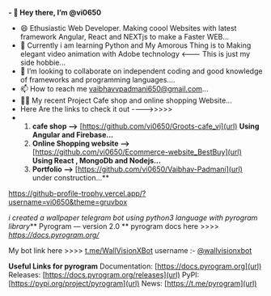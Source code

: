 **- 👋 Hey there, I’m @vi0650**
- 😄 Ethusiastic Web Developer. Making coool Websites with latest framework Angular, React and NEXTjs to make a Faster WEB...
- 👀 Currently i am learning Python and My Amorous Thing is to Making elegant video animation with Adobe technology <--- This is just my side hobbie...
- 💞️ I’m looking to collaborate on independent coding and good knowledge of frameworks and programming languages....
- 📫 How to reach me vaibhavvpadmani650@gmail.com...
- 🧑‍💻 My recent Project Cafe shop and online shopping Website...
-    Here Are the links to check it out ---->>>>>
-    1. **cafe shop -->** [https://github.com/vi0650/Groots-cafe_vi](url)  **Using Angular and Firebase...**
     2. **Online Shopping website -->** [https://github.com/vi0650/Ecommerce-website_BestBuy](url) **Using React , MongoDb and Nodejs...**
     3. **Portfolio -->** [https://github.com/vi0650/Vaibhav-Padmani](url) under construction...**

<!---
vi0650/vi0650 is a ✨ special ✨ repository because its `README.md` (this file) appears on your GitHub profile.
You can click the Preview link to take a look at your changes.
--->

https://github-profile-trophy.vercel.app/?username=vi0650&theme=gruvbox

_i created a wallpaper telegram bot using python3 language with pyrogram library_** Pyrogram — version 2.0 ** 
pyrogram docs here >>>> _https://docs.pyrogram.org/_

My bot link here >>>> [t.me/WallVisionXBot](url)
username :- [@wallvisionxbot](url)

**Useful Links for pyrogram**
Documentation: [https://docs.pyrogram.org](url)
Releases: [https://docs.pyrogram.org/releases](url)
PyPI: [https://pypi.org/project/pyrogram](url)
News: [https://t.me/pyrogram](url)
